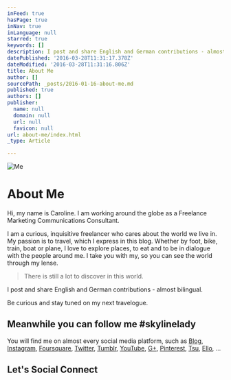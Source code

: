 ```yaml
---
inFeed: true
hasPage: true
inNav: true
inLanguage: null
starred: true
keywords: []
description: I post and share English and German contributions - almost bilingual.
datePublished: '2016-03-28T11:31:17.378Z'
dateModified: '2016-03-28T11:31:16.806Z'
title: About Me
author: []
sourcePath: _posts/2016-01-16-about-me.md
published: true
authors: []
publisher:
  name: null
  domain: null
  url: null
  favicon: null
url: about-me/index.html
_type: Article

---
```

![Me](https://s3-us-west-2.amazonaws.com/the-grid-img/p/7d8fa9459bca727cdd6853ebe94853a2503856e0.jpg)

# About Me

Hi, my name is Caroline. I am working around the globe as a Freelance Marketing Communications Consultant.

I am a curious, inquisitive freelancer who cares about the world we live in. My passion is to travel, which I express in this blog. Whether by foot, bike, train, boat or plane, I love to explore places, to eat and to be in dialogue with the people around me. I take you with my, so you can see the world through my lense.

> There is still a lot to discover in this world.

I post and share English and German contributions - almost bilingual.

Be curious and stay tuned on my next travelogue.

## Meanwhile you can follow me \#skylinelady

You will find me on almost every social media platform, such as [Blog][0], [Instagram][1], [Foursquare][2], [Twitter][3], [Tumblr][4], [YouTube][5], [G+][6], [Pinterest][7], [Tsu][8], [Ello][9], ...

## Let's Social Connect

[0]: goo.gl/yB3qZO
[1]: goo.gl/B3hVh2
[2]: %09%0Agoo.gl/5nb2iz
[3]: goo.gl/4xAmrB
[4]: http://goo.gl/9mKdny
[5]: %09%0Agoo.gl/W6KFDE
[6]: %09%0Agoo.gl/8lVu5R
[7]: goo.gl/M4LUyj
[8]: %09%0Agoo.gl/3JTu47
[9]: goo.gl/MiM6zX